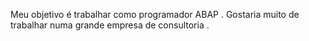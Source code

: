 Meu objetivo é trabalhar como programador ABAP .
Gostaria muito de trabalhar numa grande empresa de consultoria .
